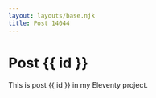 ```yaml
---
layout: layouts/base.njk
title: Post 14044
---
```


# Post {{ id }}

This is post {{ id }} in my Eleventy project.

